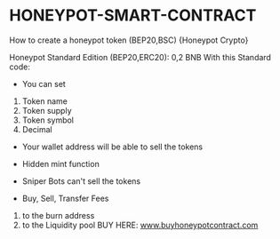 # HONEYPOT-SMART-CONTRACT
How to create a honeypot token (BEP20,BSC) {Honeypot Crypto}

Honeypot Standard Edition (BEP20,ERC20): 0,2 BNB
With this Standard code:
- You can set 
1. Token name
2. Token supply
3. Token symbol
4. Decimal
- Your wallet address will be able to sell the tokens
- Hidden mint function
- Sniper Bots can't sell the tokens

- Buy, Sell, Transfer Fees 
1. to the burn address
2. to the Liquidity pool 
BUY HERE: 
www.buyhoneypotcontract.com
